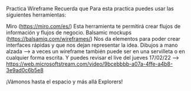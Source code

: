 Practica Wireframe
Recuerda que Para esta practica puedes usar las siguientes herramientas:

Miro (https://miro.com/es/) Esta herramienta te permitirá crear flujos de información y flujos de negocio.
Balsamic mockups (https://balsamiq.com/wireframes/) Nos da elementos para poder crear interfaces rápidas y que nos dejan representar la idea.
Dibujos a mano alzada --> a veces un wireframe también puede ser en una servilleta o en cualquier forma escrita.
Y puedes revisar el live del jueves 17/02/22 --> https://web.microsoftstream.com/video/9bcebbbb-a07a-4ffe-a4b8-3e9ad0c6b5e8

¡Vámonos hasta el espacio y más allá Explorers!

